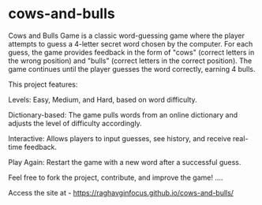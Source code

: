 # cows-and-bulls
Cows and Bulls Game is a classic word-guessing game where the player attempts to guess a 4-letter secret word chosen by the computer. For each guess, the game provides feedback in the form of "cows" (correct letters in the wrong position) and "bulls" (correct letters in the correct position). The game continues until the player guesses the word correctly, earning 4 bulls.

This project features:

Levels: Easy, Medium, and Hard, based on word difficulty.

Dictionary-based: The game pulls words from an online dictionary and adjusts the level of difficulty accordingly.

Interactive: Allows players to input guesses, see history, and receive real-time feedback.

Play Again: Restart the game with a new word after a successful guess.

Feel free to fork the project, contribute, and improve the game! ....

Access the site at - https://raghavginfocus.github.io/cows-and-bulls/
